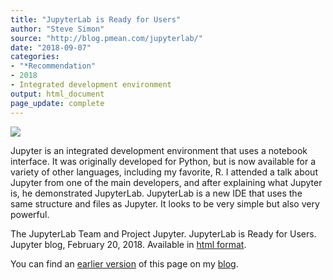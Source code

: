 ```yaml
---
title: "JupyterLab is Ready for Users"
author: "Steve Simon"
source: "http://blog.pmean.com/jupyterlab/"
date: "2018-09-07"
categories:
- "*Recommendation"
- 2018
- Integrated development environment
output: html_document
page_update: complete
---
```


![](http://www.pmean.com/new-images/18/jupyterlab01.png)

<!---More--->

Jupyter is an integrated development environment that uses a notebook interface. It was originally developed for Python, but is now available for a variety of other languages, including my favorite, R. I attended a talk about Jupyter from one of the main developers, and after explaining what Jupyter is, he demonstrated JupyterLab. JupyterLab is a new IDE that uses the same structure and files as Jupyter. It looks to be very simple but also very powerful.

The JupyterLab Team and Project Jupyter. JupyterLab is Ready for Users. Jupyter blog, February 20, 2018. Available in [html format][jup1].

You can find an [earlier version][sim1] of this page on my [blog][sim2].

[jup1]: https://blog.jupyter.org/jupyterlab-is-ready-for-users-5a6f039b8906

[sim1]: http://blog.pmean.com/jupyterlab/
[sim2]: http://blog.pmean.com
